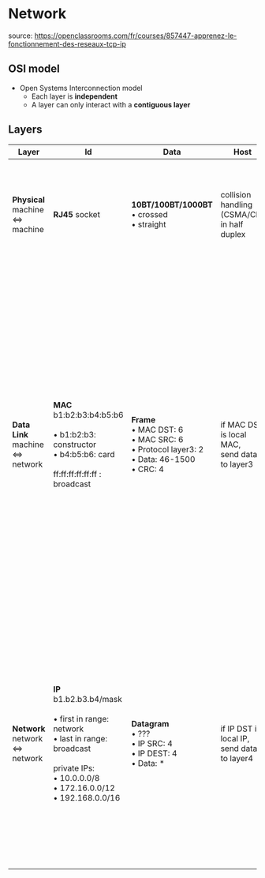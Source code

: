 # Network

source: https://openclassrooms.com/fr/courses/857447-apprenez-le-fonctionnement-des-reseaux-tcp-ip

## OSI model
* Open Systems Interconnection model
  * Each layer is **independent**
  * A layer can only interact with a **contiguous layer**

## Layers
|Layer|Id|Data|Host|Hardware|Commands
|-|-|-|-|-|-|
|**Physical**<br>machine ⇔ machine|**RJ45** socket|**10BT/100BT/1000BT**<br>• crossed<br>• straight|collision handling (CSMA/CD) in half duplex|**Hub**<br>Bus topology: half duplex<br><br>on incoming data:<br>• send to all RJ45||
|**Data Link**<br>machine ⇔ network|**MAC**<br>b1:b2:b3:b4:b5:b6<br><br>• b1:b2:b3: constructor<br>• b4:b5:b6: card<br><br>ff:ff:ff:ff:ff:ff : broadcast|**Frame**<br>• MAC DST: 6<br>• MAC SRC: 6<br>• Protocol layer3: 2<br>• Data: 46-1500<br>• CRC: 4|if MAC DST is local MAC,<br>send data to layer3|**Switch**<br>Star topology: full duplex (TX + RX)<br><br>MAC table:<br>• RJ45 socket<br>• MAC<br>• VLAN<br>• TTL<br><br>on incoming data:<br>• MAC SRC + RJ45, reset TTL in table<br>• if MAC DST is not in table, send trame to all RJ45<br><br>Buffers trames to handle collisions|*ifconfig*|
|**Network**<br>network ⇔ network|**IP**<br>b1.b2.b3.b4/mask<br><br>• first in range: network<br>• last in range: broadcast<br><br>private IPs:<br>• 10.0.0.0/8<br>• 172.16.0.0/12<br>• 192.168.0.0/16|**Datagram**<br>• ???<br>• IP SRC: 4<br>• IP DEST: 4<br>• Data: \*|if IP DST is local IP,<br>send data to layer4|**Router**<br><br>Routing table:<br>• network (0.0.0.0: default)<br>• gateway IP (0.0.0.0: local)<br><br>on incoming data:<br>• if DST IP belong to a network in table, send to gateway IP (see ARP)|*route -n*|
